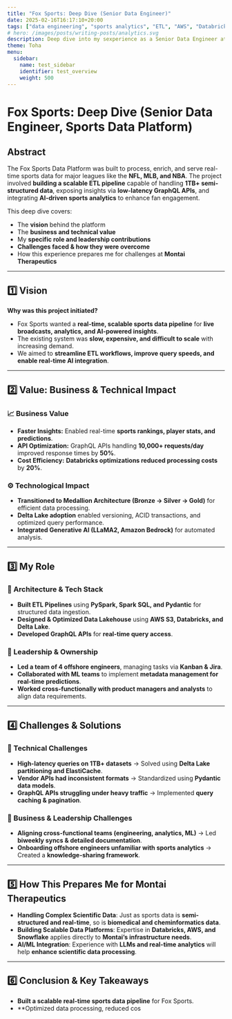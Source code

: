 ```yaml
---
title: "Fox Sports: Deep Dive (Senior Data Engineer)"
date: 2025-02-16T16:17:10+20:00
tags: ["data engineering", "sports analytics", "ETL", "AWS", "Databricks"]
# hero: /images/posts/writing-posts/analytics.svg
description: Deep dive into my sexperience as a Senior Data Engineer at Fix Sports building the Sports Data Platform
theme: Toha
menu:
  sidebar:
    name: test_sidebar
    identifier: test_overview
    weight: 500
---
```



# **Fox Sports: Deep Dive (Senior Data Engineer, Sports Data Platform)**

## **Abstract**
The Fox Sports Data Platform was built to process, enrich, and serve real-time sports data for major leagues like the **NFL, MLB, and NBA**. The project involved **building a scalable ETL pipeline** capable of handling **1TB+ semi-structured data**, exposing insights via **low-latency GraphQL APIs**, and integrating **AI-driven sports analytics** to enhance fan engagement.

This deep dive covers:
- The **vision** behind the platform
- The **business and technical value**
- My **specific role and leadership contributions**
- **Challenges faced & how they were overcome**
- How this experience prepares me for challenges at **Montai Therapeutics**

---

## **1️⃣ Vision**
**Why was this project initiated?**  
- Fox Sports wanted a **real-time, scalable sports data pipeline** for **live broadcasts, analytics, and AI-powered insights**.  
- The existing system was **slow, expensive, and difficult to scale** with increasing demand.  
- We aimed to **streamline ETL workflows, improve query speeds, and enable real-time AI integration**.

---

## **2️⃣ Value: Business & Technical Impact**
### **📈 Business Value**
- **Faster Insights:** Enabled real-time **sports rankings, player stats, and predictions**.
- **API Optimization:** GraphQL APIs handling **10,000+ requests/day** improved response times by **50%**.
- **Cost Efficiency:** **Databricks optimizations reduced processing costs** by **20%**.

### **⚙️ Technological Impact**
- **Transitioned to Medallion Architecture (Bronze → Silver → Gold)** for efficient data processing.
- **Delta Lake adoption** enabled versioning, ACID transactions, and optimized query performance.
- **Integrated Generative AI (LLaMA2, Amazon Bedrock)** for automated analysis.

---

## **3️⃣ My Role**
### **🔹 Architecture & Tech Stack**
- **Built ETL Pipelines** using **PySpark, Spark SQL, and Pydantic** for structured data ingestion.
- **Designed & Optimized Data Lakehouse** using **AWS S3, Databricks, and Delta Lake**.
- **Developed GraphQL APIs** for **real-time query access**.

### **🔹 Leadership & Ownership**
- **Led a team of 4 offshore engineers**, managing tasks via **Kanban & Jira**.
- **Collaborated with ML teams** to implement **metadata management for real-time predictions**.
- **Worked cross-functionally with product managers and analysts** to align data requirements.

---

## **4️⃣ Challenges & Solutions**
### **🔹 Technical Challenges**
- **High-latency queries on 1TB+ datasets** → Solved using **Delta Lake partitioning and ElastiCache**.
- **Vendor APIs had inconsistent formats** → Standardized using **Pydantic data models**.
- **GraphQL APIs struggling under heavy traffic** → Implemented **query caching & pagination**.

### **🔹 Business & Leadership Challenges**
- **Aligning cross-functional teams (engineering, analytics, ML)** → Led **biweekly syncs & detailed documentation**.
- **Onboarding offshore engineers unfamiliar with sports analytics** → Created a **knowledge-sharing framework**.

---

## **5️⃣ How This Prepares Me for Montai Therapeutics**
- **Handling Complex Scientific Data**: Just as sports data is **semi-structured and real-time**, so is **biomedical and cheminformatics data**.
- **Building Scalable Data Platforms**: Expertise in **Databricks, AWS, and Snowflake** applies directly to **Montai’s infrastructure needs**.
- **AI/ML Integration**: Experience with **LLMs and real-time analytics** will help **enhance scientific data processing**.

---

## **6️⃣ Conclusion & Key Takeaways**
- **Built a scalable real-time sports data pipeline** for Fox Sports.
- **Optimized data processing, reduced cos
